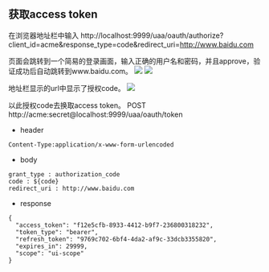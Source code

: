 ## 获取access token

在浏览器地址栏中输入
http://localhost:9999/uaa/oauth/authorize?client_id=acme&response_type=code&redirect_uri=http://www.baidu.com

页面会跳转到一个简易的登录画面，输入正确的用户名和密码，并且approve，验证成功后自动跳转到www.baidu.com。
![](https://raw.githubusercontent.com/gavin-guo/spring-cloud-demo/master/oauth2-service/example-images/auth-1.png)
![](https://raw.githubusercontent.com/gavin-guo/spring-cloud-demo/master/oauth2-service/example-images/auth-2.png)

地址栏显示的url中显示了授权code。
![](https://raw.githubusercontent.com/gavin-guo/spring-cloud-demo/master/oauth2-service/example-images/auth-3.png)

以此授权code去换取access token。
POST http://acme:secret@localhost:9999/uaa/oauth/token
- header
```
Content-Type:application/x-www-form-urlencoded
```

- body
```
grant_type : authorization_code
code : ${code}
redirect_uri : http://www.baidu.com
```

- response
```
{
  "access_token": "f12e5cfb-8933-4412-b9f7-236800318232",
  "token_type": "bearer",
  "refresh_token": "9769c702-6bf4-4da2-af9c-33dcb3355820",
  "expires_in": 29999,
  "scope": "ui-scope"
}
```

